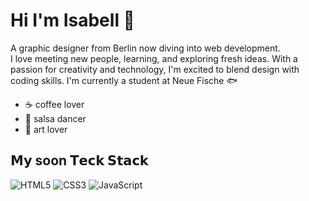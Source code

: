 # Hi I'm Isabell :wave:
A graphic designer from Berlin now diving into web development.  
I love meeting new people, learning, and exploring fresh ideas. 
With a passion for creativity and technology, I'm excited to blend design with coding skills. I'm currently a student at Neue Fische 🐟

- ☕ coffee lover
- 💃 salsa dancer
- 🎨 art lover


## 𝗠𝘆 soon 𝗧𝗲𝗰𝗸 𝗦𝘁𝗮𝗰𝗸

![HTML5](https://img.shields.io/badge/-HTML5-%23E44D27?style=flat-square&logo=html5&logoColor=ffffff)
![CSS3](https://img.shields.io/badge/-CSS3-%231572B6?style=flat-square&logo=css3)
![JavaScript](https://img.shields.io/badge/-JavaScript-%23F7DF1C?style=flat-square&logo=javascript&logoColor=000000&labelColor=%23F7DF1C&color=%23FFCE5A)
